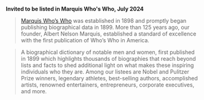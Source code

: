 **Invited to be listed in Marquis Who's Who, July 2024**

> [Marquis Who’s Who](https://marquiswhoswho.com/) was established in 1898 and promptly began publishing biographical data in 1899. More than 125 years ago, our founder, Albert Nelson Marquis, established a standard of excellence with the first publication of Who’s Who in America.

> A biographical dictionary of notable men and women, first published in 1899 which highlights thousands of biographies that reach beyond lists and facts to shed additional light on what makes these inspiring individuals who they are. Among our listees are Nobel and Pulitzer Prize winners, legendary athletes, best-selling authors, accomplished artists, renowned entertainers, entrepreneurs, corporate executives, and more.
